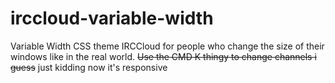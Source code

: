 # irccloud-variable-width
Variable Width CSS theme IRCCloud for people who change the size of their windows like in the real world. ~~Use the CMD K thingy to change channels i guess~~ just kidding now it's responsive 

